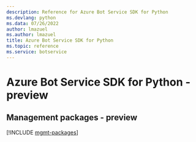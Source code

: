 ```yaml
---
description: Reference for Azure Bot Service SDK for Python
ms.devlang: python
ms.data: 07/26/2022
author: lmazuel
ms.author: lmazuel
title: Azure Bot Service SDK for Python
ms.topic: reference
ms.service: botservice
---
```

# Azure Bot Service SDK for Python - preview

## Management packages - preview
[!INCLUDE [mgmt-packages](bot-service-mgmt-index.md)]
